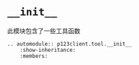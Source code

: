 # `__init__`

此模块包含了一些工具函数

```{eval-rst}
.. automodule:: p123client.tool.__init__
    :show-inheritance:
    :members:
```

